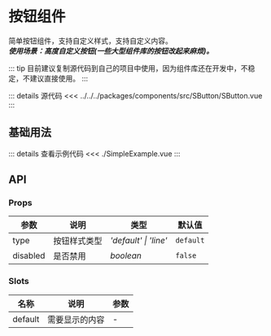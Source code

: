 <script lang="ts" setup>
import SimpleExample from './SimpleExample.vue'
</script>

# 按钮组件

简单按钮组件，支持自定义样式，支持自定义内容。  
***使用场景：高度自定义按钮(一些大型组件库的按钮改起来麻烦)。***

::: tip
目前建议复制源代码到自己的项目中使用，因为组件库还在开发中，不稳定，不建议直接使用。
:::  

::: details 源代码
<<< ../../../packages/components/src/SButton/SButton.vue
:::

## 基础用法

<SimpleExample />

::: details 查看示例代码
<<< ./SimpleExample.vue
:::

## API

### Props

| 参数 | 说明 | 类型 | 默认值 |
| --- | --- | --- | --- |
| type | 按钮样式类型 | _'default' \| 'line'_ | `default` |
| disabled | 是否禁用 | _boolean_ | `false` |

### Slots

| 名称 | 说明 | 参数 |
| --- | --- | --- | 
| default | 需要显示的内容 | - | 
